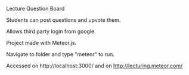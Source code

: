 Lecture Question Board

Students can post questions and upvote them.

Allows third party login from google.

Project made with Meteor.js.

Navigate to folder and type "meteor" to run.

Accessed on http://localhost:3000/ and on http://lecturing.meteor.com/